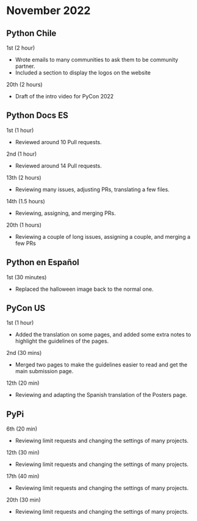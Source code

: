 # November 2022

## Python Chile

1st (2 hour)
* Wrote emails to many communities to ask them to be community partner.
* Included a section to display the logos on the website

20th (2 hours)
* Draft of the intro video for PyCon 2022

## Python Docs ES

1st (1 hour)
* Reviewed around 10 Pull requests.

2nd (1 hour)
* Reviewed around 14 Pull requests.

13th (2 hours)
* Reviewing many issues, adjusting PRs, translating a few files.

14th (1.5 hours)
* Reviewing, assigning, and merging PRs.

20th (1 hours)
* Reviewing a couple of long issues, assigning a couple, and merging a few PRs

## Python en Español

1st (30 minutes)

* Replaced the halloween image back to the normal one.

## PyCon US

1st (1 hour)

* Added the translation on some pages, and added some extra notes
  to highlight the guidelines of the pages.

2nd (30 mins)

* Merged two pages to make the guidelines easier to read and get
  the main submission page.

12th (20 min)

* Reviewing and adapting the Spanish translation of the Posters page.

## PyPi

6th (20 min)

* Reviewing limit requests and changing the settings of many projects.

12th (30 min)

* Reviewing limit requests and changing the settings of many projects.

17th (40 min)

* Reviewing limit requests and changing the settings of many projects.

20th (30 min)

* Reviewing limit requests and changing the settings of many projects.
